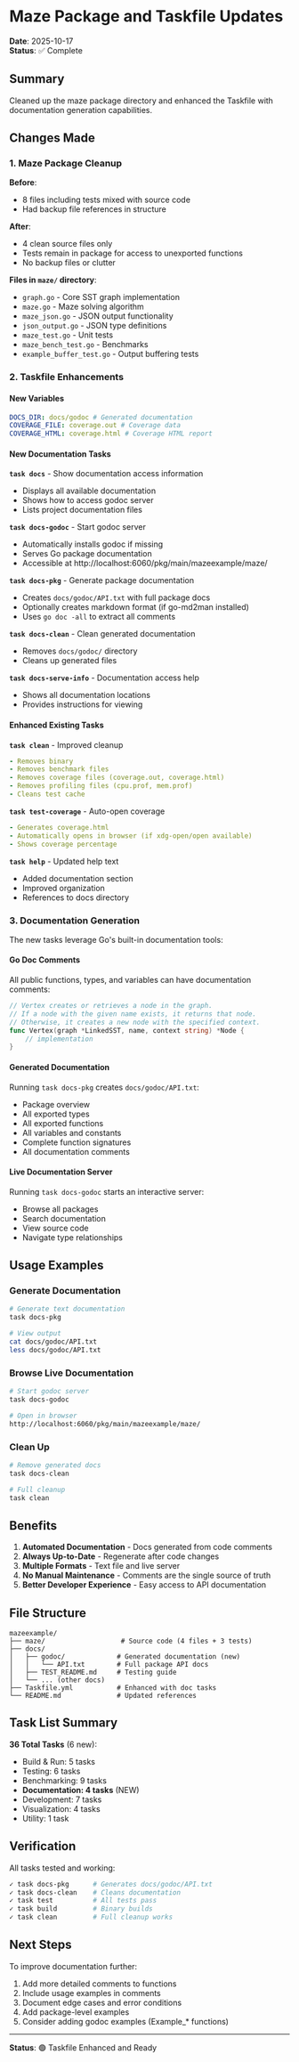 # Maze Package and Taskfile Updates

**Date**: 2025-10-17  
**Status**: ✅ Complete

## Summary

Cleaned up the maze package directory and enhanced the Taskfile with documentation generation capabilities.

## Changes Made

### 1. Maze Package Cleanup

**Before**:

- 8 files including tests mixed with source code
- Had backup file references in structure

**After**:

- 4 clean source files only
- Tests remain in package for access to unexported functions
- No backup files or clutter

**Files in `maze/` directory**:

- `graph.go` - Core SST graph implementation
- `maze.go` - Maze solving algorithm
- `maze_json.go` - JSON output functionality
- `json_output.go` - JSON type definitions
- `maze_test.go` - Unit tests
- `maze_bench_test.go` - Benchmarks
- `example_buffer_test.go` - Output buffering tests

### 2. Taskfile Enhancements

#### New Variables

```yaml
DOCS_DIR: docs/godoc # Generated documentation
COVERAGE_FILE: coverage.out # Coverage data
COVERAGE_HTML: coverage.html # Coverage HTML report
```

#### New Documentation Tasks

**`task docs`** - Show documentation access information

- Displays all available documentation
- Shows how to access godoc server
- Lists project documentation files

**`task docs-godoc`** - Start godoc server

- Automatically installs godoc if missing
- Serves Go package documentation
- Accessible at http://localhost:6060/pkg/main/mazeexample/maze/

**`task docs-pkg`** - Generate package documentation

- Creates `docs/godoc/API.txt` with full package docs
- Optionally creates markdown format (if go-md2man installed)
- Uses `go doc -all` to extract all comments

**`task docs-clean`** - Clean generated documentation

- Removes `docs/godoc/` directory
- Cleans up generated files

**`task docs-serve-info`** - Documentation access help

- Shows all documentation locations
- Provides instructions for viewing

#### Enhanced Existing Tasks

**`task clean`** - Improved cleanup

```yaml
- Removes binary
- Removes benchmark files
- Removes coverage files (coverage.out, coverage.html)
- Removes profiling files (cpu.prof, mem.prof)
- Cleans test cache
```

**`task test-coverage`** - Auto-open coverage

```yaml
- Generates coverage.html
- Automatically opens in browser (if xdg-open/open available)
- Shows coverage percentage
```

**`task help`** - Updated help text

- Added documentation section
- Improved organization
- References to docs directory

### 3. Documentation Generation

The new tasks leverage Go's built-in documentation tools:

#### Go Doc Comments

All public functions, types, and variables can have documentation comments:

```go
// Vertex creates or retrieves a node in the graph.
// If a node with the given name exists, it returns that node.
// Otherwise, it creates a new node with the specified context.
func Vertex(graph *LinkedSST, name, context string) *Node {
    // implementation
}
```

#### Generated Documentation

Running `task docs-pkg` creates `docs/godoc/API.txt`:

- Package overview
- All exported types
- All exported functions
- All variables and constants
- Complete function signatures
- All documentation comments

#### Live Documentation Server

Running `task docs-godoc` starts an interactive server:

- Browse all packages
- Search documentation
- View source code
- Navigate type relationships

## Usage Examples

### Generate Documentation

```bash
# Generate text documentation
task docs-pkg

# View output
cat docs/godoc/API.txt
less docs/godoc/API.txt
```

### Browse Live Documentation

```bash
# Start godoc server
task docs-godoc

# Open in browser
http://localhost:6060/pkg/main/mazeexample/maze/
```

### Clean Up

```bash
# Remove generated docs
task docs-clean

# Full cleanup
task clean
```

## Benefits

1. **Automated Documentation** - Docs generated from code comments
2. **Always Up-to-Date** - Regenerate after code changes
3. **Multiple Formats** - Text file and live server
4. **No Manual Maintenance** - Comments are the single source of truth
5. **Better Developer Experience** - Easy access to API documentation

## File Structure

```
mazeexample/
├── maze/                   # Source code (4 files + 3 tests)
├── docs/
│   ├── godoc/             # Generated documentation (new)
│   │   └── API.txt        # Full package API docs
│   ├── TEST_README.md     # Testing guide
│   └── ... (other docs)
├── Taskfile.yml           # Enhanced with doc tasks
└── README.md              # Updated references
```

## Task List Summary

**36 Total Tasks** (6 new):

- Build & Run: 5 tasks
- Testing: 6 tasks
- Benchmarking: 9 tasks
- **Documentation: 4 tasks** (NEW)
- Development: 7 tasks
- Visualization: 4 tasks
- Utility: 1 task

## Verification

All tasks tested and working:

```bash
✓ task docs-pkg      # Generates docs/godoc/API.txt
✓ task docs-clean    # Cleans documentation
✓ task test          # All tests pass
✓ task build         # Binary builds
✓ task clean         # Full cleanup works
```

## Next Steps

To improve documentation further:

1. Add more detailed comments to functions
2. Include usage examples in comments
3. Document edge cases and error conditions
4. Add package-level examples
5. Consider adding godoc examples (Example\_\* functions)

---

**Status**: 🟢 Taskfile Enhanced and Ready
